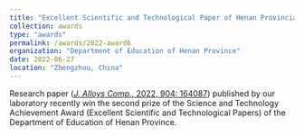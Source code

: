 ```yaml
---
title: "Excellent Scientific and Technological Paper of Henan Provincial Department of Education"
collection: awards
type: "awards"
permalink: /awards/2022-award6
organization: "Department of Education of Henan Province"
date: 2022-06-27
location: "Zhengzhou, China"
---
```


Research paper ([*J. Alloys Comp.*, 2022, 904: 164087]( /publications/2022-paper17)) published by our laboratory recently win the second prize of the Science and Technology Achievement Award (Excellent Scientific and Technological Papers) of the Department of Education of Henan Province.